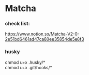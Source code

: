 # Matcha

### check list:

https://www.notion.so/Matcha-V2-0-2e51bd6461ad47ca80ee35854de5e8f3

### husky  
chmod u+x .husky/*  
chmod u+x .git/hooks/*  